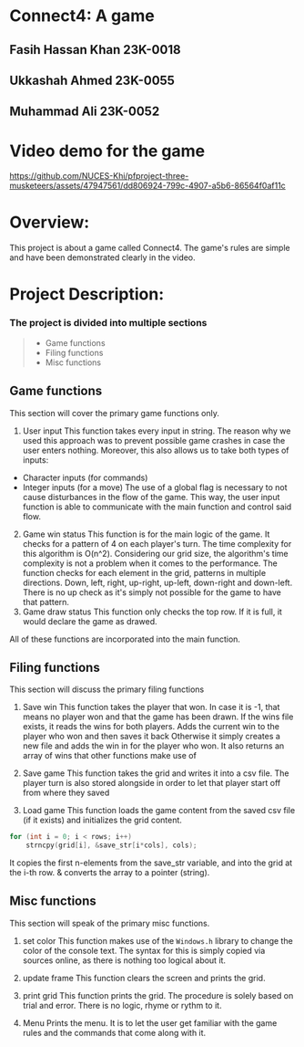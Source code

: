 # Connect4: A game
## Fasih Hassan Khan 23K-0018
## Ukkashah Ahmed 23K-0055
## Muhammad Ali 23K-0052

# Video demo for the game
https://github.com/NUCES-Khi/pfproject-three-musketeers/assets/47947561/dd806924-799c-4907-a5b6-86564f0af11c

# Overview:
This project is about a game called Connect4. The game's rules are simple and have been demonstrated clearly in the video.

# Project Description:
### The project is divided into multiple sections
> - Game functions
> - Filing functions
> - Misc functions

## Game functions
This section will cover the primary game functions only.

1. User input
This function takes every input in string. The reason why we used this approach was to prevent possible game crashes in case the user enters nothing.
Moreover, this also allows us to take both types of inputs:
- Character inputs (for commands)
- Integer inputs (for a move)
The use of a global flag is necessary to not cause disturbances in the flow of the game. This way, the user input function is able to communicate with the main
function and control said flow.
2. Game win status
This function is for the main logic of the game. It checks for a pattern of 4 on each player's turn. The time complexity for this algorithm is O(n^2). Considering
our grid size, the algorithm's time complexity is not a problem when it comes to the performance.
The function checks for each element in the grid, patterns in multiple directions. Down, left, right, up-right, up-left, down-right and down-left. There is no up check
as it's simply not possible for the game to have that pattern.
3. Game draw status
This function only checks the top row. If it is full, it would declare the game as drawed.

All of these functions are incorporated into the main function.

## Filing functions
This section will discuss the primary filing functions

1. Save win
This function takes the player that won. In case it is -1, that means no player won and that the game has been drawn.
If the wins file exists, it reads the wins for both players. Adds the current win to the player who won and then saves it back
Otherwise it simply creates a new file and adds the win in for the player who won.
It also returns an array of wins that other functions make use of

2. Save game
This function takes the grid and writes it into a csv file. The player turn is also stored alongside in order to let that player start off from where they saved

3. Load game
This function loads the game content from the saved csv file (if it exists) and initializes the grid content.
```c
for (int i = 0; i < rows; i++)
    strncpy(grid[i], &save_str[i*cols], cols);
```
It copies the first n-elements from the save_str variable, and into the grid at the i-th row. & converts the array to a pointer (string).

## Misc functions
This section will speak of the primary misc functions.

1. set color
This function makes use of the `Windows.h` library to change the color of the console text. The syntax for this is simply copied via sources online, as there
is nothing too logical about it.

2. update frame
This function clears the screen and prints the grid.

3. print grid
This function prints the grid. The procedure is solely based on trial and error. There is no logic, rhyme or rythm to it.

4. Menu
Prints the menu. It is to let the user get familiar with the game rules and the commands that come along with it.
